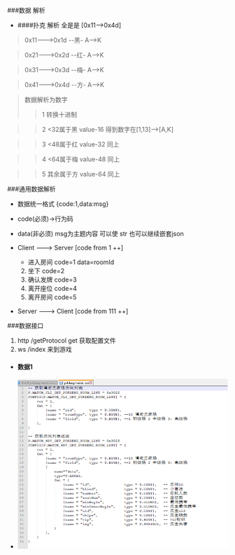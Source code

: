 ###数据 解析
- ####扑克 解析  全是是 [0x11-->0x4d]

> 0x11--->0x1d  --黑- A—>K

> 0x21--->0x2d  --红- A—>K

>0x31--->0x3d  --梅- A—>K

> 0x41--->0x4d  --方- A—>K 

>数据解析为数字
>>1 转换十进制  

>>2 <32属于黑    value-16  得到数字在[1,13]-->[A,K]

>>3 <48属于红    value-32   同上

>>4 <64属于梅    value-48   同上

>>5 其余属于方    value-64   同上


###通用数据解析
- 数据统一格式 {code:1,data:msg} 
- code(必须)->行为码 
- data(非必须) msg为主题内容 可以使 str 也可以继续嵌套json
- Client ---> Server [code from 1 ++]
  
  - 进入房间 code=1  data=roomId
  2. 坐下    code=2   
  3. 确认发牌 code=3  
  4. 离开座位 code=4
  5. 离开房间 code=5
 

- Server ---> Client [code from 111 ++]
  

###数据接口
1. http   /getProtocol  get   获取配置文件 
2. ws    /index       来到游戏   



- #### 数据1
- ![data1](https://github.com/Daemon1993/ChessGame/blob/master/doc/data1.PNG)